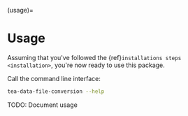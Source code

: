 (usage)=

# Usage

Assuming that you've followed the {ref}`installations steps <installation>`, you're now ready to use this package.

Call the command line interface:

```bash
tea-data-file-conversion --help
```

TODO: Document usage
